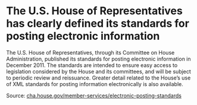 # The U.S. House of Representatives has clearly defined its standards for posting electronic information

The U.S. House of Representatives, through its Committee on House Administration, published its standards for posting electronic information in December 2011. The standards are intended to ensure easy access to legislation considered by the House and its committees, and will be subject to periodic review and reissuance.  Greater detail related to the House’s use of XML standards for posting information electronically is also available.

Source: [cha.house.gov/member-services/electronic-posting-standards](http://cha.house.gov/member-services/electronic-posting-standards)
